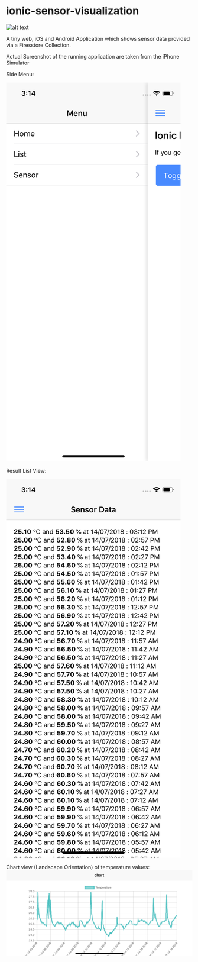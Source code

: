 # ionic-sensor-visualization

![alt text](https://travis-ci.com/DonkeyKongJr/ionic-sensor-visualization.svg?branch=master)

A tiny web, iOS and Android Application which shows sensor data provided via a Firesstore Collection.

Actual Screenshot of the running application are taken from the iPhone Simulator

Side Menu:

![alt text](https://raw.githubusercontent.com/DonkeyKongJr/ionic-sensor-visualization/master/screenshots/ios/side-menu.png)

Result List View:

![alt text](https://raw.githubusercontent.com/DonkeyKongJr/ionic-sensor-visualization/master/screenshots/ios/result-list-view.png)

Chart view (Landscape Orientation) of temperature values:
![alt text](https://raw.githubusercontent.com/DonkeyKongJr/ionic-sensor-visualization/master/screenshots/ios/charting-temperature.png)
